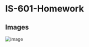 # IS-601-Homework

## Images

![image](https://user-images.githubusercontent.com/85515002/121976009-ee0f7400-cd50-11eb-903b-351b9e7110d8.png)


